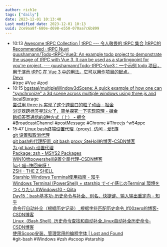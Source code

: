 ```yaml
---
author: rich1e
tags: ["daily"]
date: 2023-12-01 10:13:40
Last modified date: 2023-12-01 10:13
uuid: 2ce9aa8f-680e-d698-e550-070aa7c6b899
---
```


- 10:13 [Awesome tRPC Collection | tRPC --- 令人敬畏的 tRPC 集合 |tRPC的](https://trpc.io/docs/community/awesome-trpc#frontend-frameworks)<br>[Recommended · tRPC Nuxt](https://trpc-nuxt.vercel.app/get-started/usage/recommended)<br>[guushamann/Todo-tRPC-Vue3: An example todo project to demonstrate the usage of tRPC with Vue 3. It can be used as a startingpoint for you're project. --- guushamann/Todo-tRPC-Vue3：一个示例 todo 项目，用于演示 tRPC 在 Vue 3 中的用法。它可以用作项目的起点。](https://github.com/guushamann/Todo-tRPC-Vue3)<br>[Devv](https://devv.ai/zh/search?threadId=d5aaejgqe60w)<br>#trpc #Vue #zod 
- 10:15 [bgstaal/multipleWindow3dScene: A quick example of how one can "synchronize" a 3d scene across multiple windows using three.js and localStorage](https://github.com/bgstaal/multipleWindow3dScene)<br>[尝试用 three.js 实现了这个跨窗口的粒子动画 - 掘金](https://juejin.cn/post/7306033185934622731)<br>[浏览器跨标签星球火了，简单探究一下实现原理 - 掘金](https://juejin.cn/post/7304598711992598566?utm_source=gold_browser_extension)<br>[跨标签页通信的8种方式（上） - 掘金](https://juejin.cn/post/7294085118914134056)<br>#BroadcastChannel #postMessage #Chrome #Threejs ^w54ppc
- 15:47 [Linux bash终端设置代理（proxy）访问 - 爱E族](https://aiezu.com/article/linux_bash_set_proxy)<br>[git 设置和取消代理](https://gist.github.com/laispace/666dd7b27e9116faece6)<br>[git bash的代理配置_git bash proxy_SteHoll的博客-CSDN博客](https://blog.csdn.net/weixin_53217452/article/details/125206830)<br>[为 git bash 设置代理](https://jjayyyyyyy.github.io/2019/08/11/git_bash_proxy.html)<br>[Package: zsh - MSYS2 Packages](https://packages.msys2.org/package/zsh?repo=msys&variant=x86_64)<br>[WIN10给powershell设置全局代理-CSDN博客](https://blog.csdn.net/weixin_44120025/article/details/110950434)<br>[|ω·) 喵~快回来呀！](https://miaotony.xyz/2020/12/13/Server_Terminal_gitbash_zsh/#toc-heading-4)<br>[ZSH - THE Z SHELL](https://zsh.sourceforge.io/)<br>[Starship Windows Terminal使用指南 - 知乎](https://zhuanlan.zhihu.com/p/467581369)<br>[Windows Terminal (PowerShell) + starship でイイ感じのTerminal 環境をつくりたい #Windows10 - Qiita](https://qiita.com/kanose_migi/items/f2cb97281943bac69d5c)<br>[Day15：bash基本功-历史命令与补全、别名、快捷键、输入输出重定向 - 知乎](https://zhuanlan.zhihu.com/p/403997606)<br>[命令行自动补全（根据历史记录）_根据字符匹配历史命令_lf00zero的博客-CSDN博客](https://blog.csdn.net/xy707707/article/details/113107194)<br>[Linux（Bash,Shell）历史命令查找和自动补全_linux自动补全历史命令-CSDN博客](https://blog.csdn.net/Code_LT/article/details/119898484)<br>[使用Scoop安装、管理常用的编程字体 | Lost and Found](https://blog.thecjw.me/?p=1160)<br>#git-bash #Windows #zsh #scoop #starship